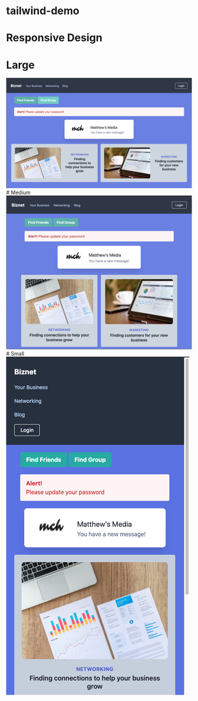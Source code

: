 # tailwind-demo

# Responsive Design
# Large
<img src="images/srnsht-lg.png" alt="large image">
# Medium 
<img src="images/srnsht-md.png" alt="medium image">
# Small
<img src="images/srnsht-sm.png" alt="small image">
